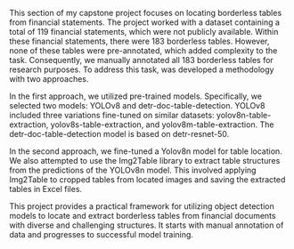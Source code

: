 This section of my capstone project focuses on locating borderless tables from financial statements. The project worked with a dataset containing a total of 119 financial statements, which were not publicly available. Within these financial statements, there were 183 borderless tables. However, none of these tables were pre-annotated, which added complexity to the task. Consequently, we manually annotated all 183 borderless tables for research purposes. To address this task, was developed a methodology with two approaches.

In the first approach, we utilized pre-trained models. Specifically, we selected two models: YOLOv8 and detr-doc-table-detection. YOLOv8 included three variations fine-tuned on similar datasets: yolov8n-table-extraction, yolov8s-table-extraction, and yolov8m-table-extraction. The detr-doc-table-detection model is based on detr-resnet-50.

In the second approach, we fine-tuned a Yolov8n model for table location. We also attempted to use the Img2Table library to extract table structures from the predictions of the YOLOv8n model. This involved applying Img2Table to cropped tables from located images and saving the extracted tables in Excel files.

This project provides a practical framework for utilizing object detection models to locate and extract borderless tables from financial documents with diverse and challenging structures. It starts with manual annotation of data and progresses to successful model training.
